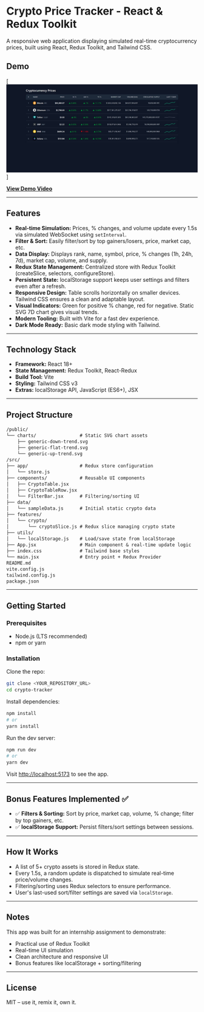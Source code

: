 # Crypto Price Tracker - React & Redux Toolkit

A responsive web application displaying simulated real-time cryptocurrency prices, built using React, Redux Toolkit, and Tailwind CSS.

## Demo

[![Application Screenshot](public/crypto-tracker-ss.jpeg)]

**[View Demo Video](<YOUR_DEMO_LINK_HERE>)**

---

## Features

- **Real-time Simulation:** Prices, % changes, and volume update every 1.5s via simulated WebSocket using `setInterval`.
- **Filter & Sort:** Easily filter/sort by top gainers/losers, price, market cap, etc.
- **Data Display:** Displays rank, name, symbol, price, % changes (1h, 24h, 7d), market cap, volume, and supply.
- **Redux State Management:** Centralized store with Redux Toolkit (createSlice, selectors, configureStore).
- **Persistent State:** localStorage support keeps user settings and filters even after a refresh.
- **Responsive Design:** Table scrolls horizontally on smaller devices. Tailwind CSS ensures a clean and adaptable layout.
- **Visual Indicators:** Green for positive % change, red for negative. Static SVG 7D chart gives visual trends.
- **Modern Tooling:** Built with Vite for a fast dev experience.
- **Dark Mode Ready:** Basic dark mode styling with Tailwind.

---

## Technology Stack

- **Framework:** React 18+
- **State Management:** Redux Toolkit, React-Redux
- **Build Tool:** Vite
- **Styling:** Tailwind CSS v3
- **Extras:** localStorage API, JavaScript (ES6+), JSX

---

## Project Structure

```text
/public/
└── charts/                # Static SVG chart assets
    ├── generic-down-trend.svg
    ├── generic-flat-trend.svg
    └── generic-up-trend.svg
/src/
├── app/                   # Redux store configuration
│   └── store.js
├── components/            # Reusable UI components
│   ├── CryptoTable.jsx
│   ├── CryptoTableRow.jsx
│   └── FilterBar.jsx      # Filtering/sorting UI
├── data/
│   └── sampleData.js      # Initial static crypto data
├── features/
│   └── crypto/
│       └── cryptoSlice.js # Redux slice managing crypto state
├── utils/
│   └── localStorage.js    # Load/save state from localStorage
├── App.jsx                # Main component & real-time update logic
├── index.css              # Tailwind base styles
└── main.jsx               # Entry point + Redux Provider
README.md
vite.config.js
tailwind.config.js
package.json
```

---

## Getting Started

### Prerequisites

- Node.js (LTS recommended)
- npm or yarn

### Installation

Clone the repo:

```bash
git clone <YOUR_REPOSITORY_URL>
cd crypto-tracker
```

Install dependencies:

```bash
npm install
# or
yarn install
```

Run the dev server:

```bash
npm run dev
# or
yarn dev
```

Visit [http://localhost:5173](http://localhost:5173) to see the app.

---

## Bonus Features Implemented ✅

- ✅ **Filters & Sorting:** Sort by price, market cap, volume, % change; filter by top gainers, etc.
- ✅ **localStorage Support:** Persist filters/sort settings between sessions.

---

## How It Works

- A list of 5+ crypto assets is stored in Redux state.
- Every 1.5s, a random update is dispatched to simulate real-time price/volume changes.
- Filtering/sorting uses Redux selectors to ensure performance.
- User's last-used sort/filter settings are saved via `localStorage`.

---

## Notes

This app was built for an internship assignment to demonstrate:
- Practical use of Redux Toolkit
- Real-time UI simulation
- Clean architecture and responsive UI
- Bonus features like localStorage + sorting/filtering

---

## License

MIT – use it, remix it, own it.
